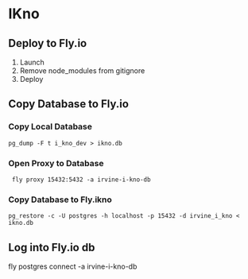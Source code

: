 # IKno

## Deploy to Fly.io

1. Launch
1. Remove node_modules from gitignore
1. Deploy

## Copy Database to Fly.io 

### Copy Local Database

```
pg_dump -F t i_kno_dev > ikno.db
```

### Open Proxy to Database

```
 fly proxy 15432:5432 -a irvine-i-kno-db
```

### Copy Database to Fly.ikno

```
pg_restore -c -U postgres -h localhost -p 15432 -d irvine_i_kno < ikno.db
```



## Log into Fly.io db
fly postgres connect -a irvine-i-kno-db